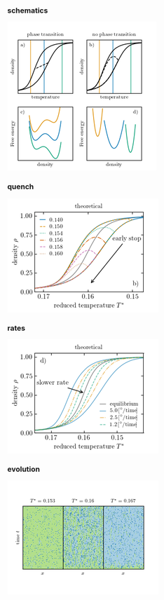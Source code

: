 ### schematics
![schematics](doc/schematics.png)

### quench
![quench](doc/mof_quench.png)

### rates
![rates](doc/mof_rates.png)

### evolution
![evolution](doc/evolution.png)
